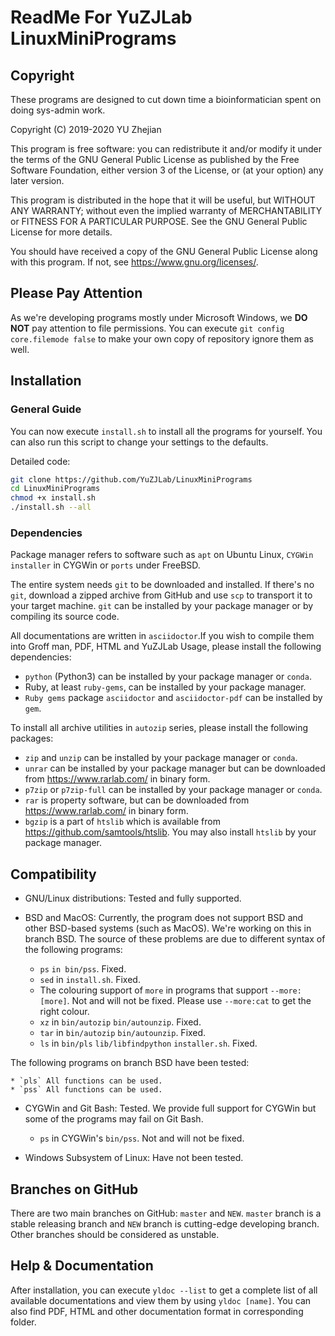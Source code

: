 # ReadMe For YuZJLab LinuxMiniPrograms
## Copyright

These programs are designed to cut down time a bioinformatician spent on doing sys-admin work.

Copyright (C) 2019-2020 YU Zhejian

This program is free software: you can redistribute it and/or modify it under the terms of the GNU General Public License as published by the Free Software Foundation, either version 3 of the License, or (at your option) any later version.

This program is distributed in the hope that it will be useful, but WITHOUT ANY WARRANTY; without even the implied warranty of MERCHANTABILITY or FITNESS FOR A PARTICULAR PURPOSE.  See the GNU General Public License for more details.

You should have received a copy of the GNU General Public License along with this program.  If not, see <https://www.gnu.org/licenses/>.

## Please Pay Attention

As we're developing programs mostly under Microsoft Windows, we **DO NOT** pay attention to file permissions. You can execute `git config core.filemode false` to make your own copy of repository ignore them as well.

## Installation

### General Guide
You can now execute `install.sh` to install all the programs for yourself. You can also run this script to change your settings to the defaults.

Detailed code:

```bash
git clone https://github.com/YuZJLab/LinuxMiniPrograms
cd LinuxMiniPrograms
chmod +x install.sh
./install.sh --all
```

### Dependencies

Package manager refers to software such as `apt` on Ubuntu Linux, `CYGWin installer` in CYGWin or  `ports` under FreeBSD.

The entire system needs `git` to be downloaded and installed. If there's no `git`, download a zipped archive from GitHub and use `scp` to transport it to your target machine. `git` can be installed by your package manager or by compiling its source code.

All documentations are written in `asciidoctor`.If you wish to compile them into Groff man, PDF, HTML and YuZJLab Usage, please install the following dependencies:

* `python` (Python3) can be installed by your package manager or `conda`.
* Ruby, at least `ruby-gems`, can be installed by your package manager.
* `Ruby gems` package `asciidoctor` and `asciidoctor-pdf` can be installed by `gem`.

To install all archive utilities in `autozip` series, please install the following packages:

* `zip` and `unzip` can be installed by your package manager or `conda`.
* `unrar` can be installed by your package manager but can be downloaded from https://www.rarlab.com/ in binary form.
* `p7zip` or `p7zip-full` can be installed by your package manager or `conda`.
* `rar` is property software, but can be downloaded from https://www.rarlab.com/ in binary form.
* `bgzip` is a part of `htslib` which is available from https://github.com/samtools/htslib. You may also install `htslib` by your package manager.

## Compatibility

* GNU/Linux distributions: Tested and fully supported.
* BSD and MacOS: Currently, the program does not support BSD and other BSD-based systems (such as MacOS). We're working on this in branch BSD. The source of these problems are due to different syntax of the following programs:

    * `ps` `in bin/pss`. Fixed.
    * `sed` in `install.sh`. Fixed.
    * The colouring support of `more` in programs that support `--more:[more]`. Not and will not be fixed. Please use `--more:cat` to get the right colour.
    * `xz` in `bin/autozip` `bin/autounzip`. Fixed.
    * `tar` in `bin/autozip` `bin/autounzip`. Fixed.
    * `ls` in `bin/pls` `lib/libfindpython` `installer.sh`. Fixed.

The following programs on branch BSD have been tested:

    * `pls` All functions can be used.
    * `pss` All functions can be used.

* CYGWin and Git Bash: Tested. We provide full support for CYGWin but some of the programs may fail on Git Bash.

    * `ps` in CYGWin's `bin/pss`. Not and will not be fixed. 

* Windows Subsystem of Linux: Have not been tested.

## Branches on GitHub

There are two main branches on GitHub: `master` and `NEW`. `master` branch is a stable releasing branch and `NEW` branch is cutting-edge developing branch. Other branches should be considered as unstable.

## Help & Documentation
After installation, you can execute `yldoc --list` to get a complete list of all available documentations and view them by using `yldoc [name]`. You can also find PDF, HTML and other documentation format in corresponding folder.

